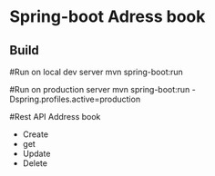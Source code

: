 # Spring-boot Adress book

## Build
#Run on local dev server
mvn spring-boot:run

#Run on production server
mvn spring-boot:run -Dspring.profiles.active=production

#Rest API Address book
  * Create
  * get
  * Update
  * Delete

